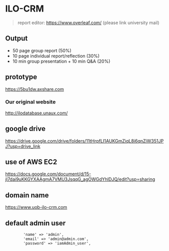 # ILO-CRM
> report editor: https://www.overleaf.com/ (please link university mail)
## Output
- 50 page group report (50%)
- 10 page individual report/reflection (30%)
- 10 min group presentation + 10 min Q&A (20%)

## prototype
https://5bu1dw.axshare.com
### Our original website
http://ilodatabase.unaux.com/

## google drive
https://drive.google.com/drive/folders/11tHrpfLI1AUKGmZiqL8i6qnZiW351JPJ?usp=drive_link

## use of AWS EC2 
https://docs.google.com/document/d/15-jI7dai9uKKGYXAAgmA7VMU3JsqqG_agOWGdYhlDJQ/edit?usp=sharing

## domain name
https://www.uob-ilo-crm.com

## default admin user
            'name' => 'admin',
            'email' => 'admin@admin.com',
            'password' => 'iamAdmin_user',
